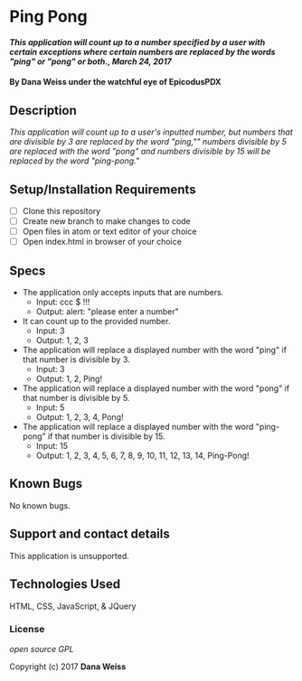 # Ping Pong

#### _This application will count up to a number specified by a user with certain exceptions where certain numbers are replaced by the words "ping" or "pong" or both., March 24, 2017_

#### By Dana Weiss under the watchful eye of EpicodusPDX

## Description

_This application will count up to a user's inputted number, but numbers that are divisible by 3 are replaced by the word "ping,"" numbers divisible by 5 are replaced with the word "pong" and numbers divisible by 15 will be replaced by the word "ping-pong."_

## Setup/Installation Requirements

- [ ] Clone this repository
- [ ] Create new branch to make changes to code
- [ ] Open files in atom or text editor of your choice
- [ ] Open index.html in browser of your choice

## Specs

*  The application only accepts inputs that are numbers.
    - Input: ccc $ !!!
    - Output: alert: "please enter a number"
*  It can count up to the provided number.
    - Input: 3
    - Output: 1, 2, 3
*  The application will replace a displayed number with the word "ping" if that number is divisible by 3.
    - Input: 3
    - Output: 1, 2, Ping!
*  The application will replace a displayed number with the word "pong" if that number is divisible by 5.
    - Input: 5
    - Output: 1, 2, 3, 4, Pong!
*  The application will replace a displayed number with the word "ping-pong" if that number is divisible by 15.   
    - Input: 15
    - Output: 1, 2, 3, 4, 5, 6, 7, 8, 9, 10, 11, 12, 13, 14, Ping-Pong!

## Known Bugs

No known bugs.

## Support and contact details

This application is unsupported.

## Technologies Used

HTML, CSS, JavaScript, & JQuery

### License

*open source GPL*

Copyright (c) 2017 **Dana Weiss**
